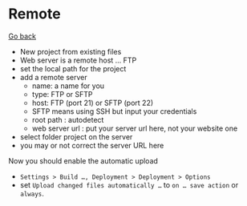 # Remote

[Go back](..)

* New project from existing files
* Web server is a remote host ... FTP
* set the local path for the project
* add a remote server
    * name: a name for you
    * type: FTP or SFTP
    * host: FTP (port 21) or SFTP (port 22)
    * SFTP means using SSH but input your credentials
    * root path : autodetect
    * web server url : put your server url here, not your website one
* select folder project on the server
* you may or not correct the server URL here

Now you should enable the automatic upload

* ``Settings > Build …, Deployment > Deployment > Options``
* set ``Upload changed files automatically …``
to ``on … save action`` or `always`.